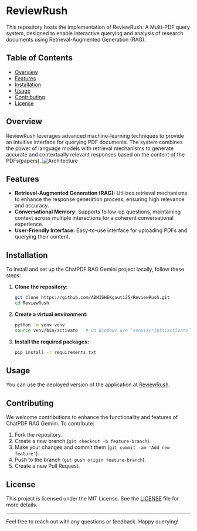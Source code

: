 # ReviewRush 

This repository hosts the implementation of ReviewRush: A Multi-PDF query system, designed to enable interactive querying and analysis of research documents using Retrieval-Augmented Generation (RAG). 

## Table of Contents
- [Overview](#overview)
- [Features](#features)
- [Installation](#installation)
- [Usage](#usage)
- [Contributing](#contributing)
- [License](#license)

## Overview

ReviewRush leverages advanced machine-learning techniques to provide an intuitive interface for querying PDF documents. The system combines the power of language models with retrieval mechanisms to generate accurate and contextually relevant responses based on the content of the PDFs(papers).
![Architecture](https://github.com/ABHISHEKgauti25/ChatPDF_RAG_Gemini/assets/109408129/231656ce-866d-4d88-8507-03a3d9dc68b0)


## Features

- **Retrieval-Augmented Generation (RAG):** Utilizes retrieval mechanisms to enhance the response generation process, ensuring high relevance and accuracy.
- **Conversational Memory:** Supports follow-up questions, maintaining context across multiple interactions for a coherent conversational experience.
- **User-Friendly Interface:** Easy-to-use interface for uploading PDFs and querying their content.

## Installation

To install and set up the ChatPDF RAG Gemini project locally, follow these steps:

1. **Clone the repository:**
    ```bash
    git clone https://github.com/ABHISHEKgauti25/ReviewRush.git
    cd ReviewRush
    ```

2. **Create a virtual environment:**
    ```bash
    python -m venv venv
    source venv/bin/activate   # On Windows use `venv\Scripts\activate`
    ```

3. **Install the required packages:**
    ```bash
    pip install -r requirements.txt
    ```

## Usage

You can use the deployed version of the application at [ReviewRush](https://rushreview.streamlit.app/).

## Contributing

We welcome contributions to enhance the functionality and features of ChatPDF RAG Gemini. To contribute:

1. Fork the repository.
2. Create a new branch (`git checkout -b feature-branch`).
3. Make your changes and commit them (`git commit -am 'Add new feature'`).
4. Push to the branch (`git push origin feature-branch`).
5. Create a new Pull Request.

## License

This project is licensed under the MIT License. See the [LICENSE](LICENSE) file for more details.

---

Feel free to reach out with any questions or feedback. Happy querying!

